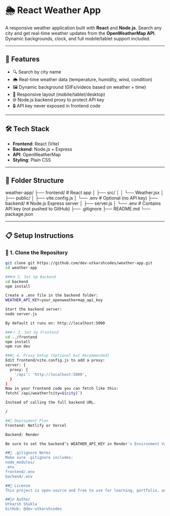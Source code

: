 # 🌦️ React Weather App

A responsive weather application built with **React** and **Node.js**. Search any city and get real-time weather updates from the **OpenWeatherMap API**. Dynamic backgrounds, clock, and full mobile/tablet support included.

---

## 🚀 Features

- 🔍 Search by city name
- 🌦 Real-time weather data (temperature, humidity, wind, condition)
- 🖼 Dynamic background (GIFs/videos based on weather + time)
- 📱 Responsive layout (mobile/tablet/desktop)
- 🌐 Node.js backend proxy to protect API key
- 🔒 API key never exposed in frontend code

---

## 🛠 Tech Stack

- **Frontend**: React (Vite)
- **Backend**: Node.js + Express
- **API**: OpenWeatherMap
- **Styling**: Plain CSS

---

## 📁 Folder Structure

weather-app/
├── frontend/ # React app
│ ├── src/
│ │ └── Weather.jsx
│ ├── public/
│ ├── vite.config.js
│ └── .env # Optional (no API key)
├── backend/ # Node.js Express server
│ ├── server.js
│ └── .env # Contains API key (not pushed to GitHub)
├── .gitignore
├── README.md
└── package.json


---

## 📋 Setup Instructions

### 🔧 1. Clone the Repository

```bash
git clone git https://github.com/dev-utkarshcodes/weather-app.git
cd weather-app

###🌐 2. Set Up Backend
cd backend
npm install

Create a .env file in the backend folder:
WEATHER_API_KEY=your_openweathermap_api_key

Start the backend server:
node server.js

By default it runs on: http://localhost:5000

###⚛️ 3. Set Up Frontend
cd ../frontend
npm install
npm run dev

###🔁 4. Proxy Setup (Optional but Recommended)
Edit frontend/vite.config.js to add a proxy:
server: {
  proxy: {
    '/api': 'http://localhost:5000',
  }
}
Now in your frontend code you can fetch like this:
fetch(`/api/weather?city=${city}`)

Instead of calling the full backend URL.

/

##🚀 Deployment Plan
Frontend: Netlify or Vercel

Backend: Render

Be sure to set the backend’s WEATHER_API_KEY in Render's Environment Variables section.

##🧹 .gitignore Notes
Make sure .gitignore includes:
node_modules/
.env
frontend/.env
backend/.env

##📄 License
This project is open-source and free to use for learning, portfolio, and personal use.

##🙋‍♂️ Author
Utkarsh Shukla
GitHub: @dev-utkarshcodes